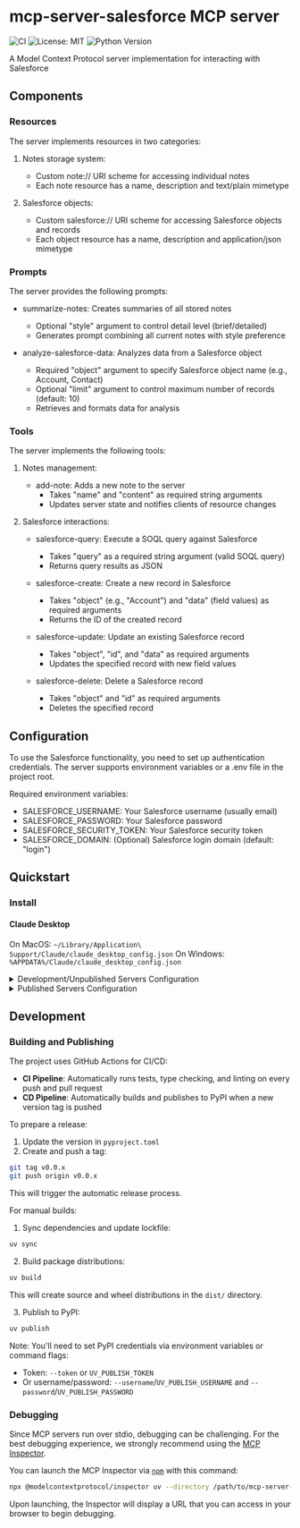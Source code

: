 # mcp-server-salesforce MCP server

![CI](https://github.com/kazuki1213/mcp-server-salesforce/actions/workflows/ci.yml/badge.svg)
![License: MIT](https://img.shields.io/badge/License-MIT-blue.svg)
![Python Version](https://img.shields.io/badge/python-3.10-blue.svg)

A Model Context Protocol server implementation for interacting with Salesforce

## Components

### Resources

The server implements resources in two categories:

1. Notes storage system:
   - Custom note:// URI scheme for accessing individual notes
   - Each note resource has a name, description and text/plain mimetype

2. Salesforce objects:
   - Custom salesforce:// URI scheme for accessing Salesforce objects and records
   - Each object resource has a name, description and application/json mimetype

### Prompts

The server provides the following prompts:

- summarize-notes: Creates summaries of all stored notes
  - Optional "style" argument to control detail level (brief/detailed)
  - Generates prompt combining all current notes with style preference

- analyze-salesforce-data: Analyzes data from a Salesforce object
  - Required "object" argument to specify Salesforce object name (e.g., Account, Contact)
  - Optional "limit" argument to control maximum number of records (default: 10)
  - Retrieves and formats data for analysis

### Tools

The server implements the following tools:

1. Notes management:
   - add-note: Adds a new note to the server
     - Takes "name" and "content" as required string arguments
     - Updates server state and notifies clients of resource changes

2. Salesforce interactions:
   - salesforce-query: Execute a SOQL query against Salesforce
     - Takes "query" as a required string argument (valid SOQL query)
     - Returns query results as JSON

   - salesforce-create: Create a new record in Salesforce
     - Takes "object" (e.g., "Account") and "data" (field values) as required arguments
     - Returns the ID of the created record

   - salesforce-update: Update an existing Salesforce record
     - Takes "object", "id", and "data" as required arguments
     - Updates the specified record with new field values

   - salesforce-delete: Delete a Salesforce record
     - Takes "object" and "id" as required arguments
     - Deletes the specified record

## Configuration

To use the Salesforce functionality, you need to set up authentication credentials. 
The server supports environment variables or a .env file in the project root.

Required environment variables:
- SALESFORCE_USERNAME: Your Salesforce username (usually email)
- SALESFORCE_PASSWORD: Your Salesforce password
- SALESFORCE_SECURITY_TOKEN: Your Salesforce security token
- SALESFORCE_DOMAIN: (Optional) Salesforce login domain (default: "login")

## Quickstart

### Install

#### Claude Desktop

On MacOS: `~/Library/Application\ Support/Claude/claude_desktop_config.json`
On Windows: `%APPDATA%/Claude/claude_desktop_config.json`

<details>
  <summary>Development/Unpublished Servers Configuration</summary>
  ```
  "mcpServers": {
    "mcp-server-salesforce": {
      "command": "uv",
      "args": [
        "--directory",
        "/path/to/mcp-server-salesforce",
        "run",
        "mcp-server-salesforce"
      ]
    }
  }
  ```
</details>

<details>
  <summary>Published Servers Configuration</summary>
  ```
  "mcpServers": {
    "mcp-server-salesforce": {
      "command": "uvx",
      "args": [
        "mcp-server-salesforce"
      ]
    }
  }
  ```
</details>

## Development

### Building and Publishing

The project uses GitHub Actions for CI/CD:

- **CI Pipeline**: Automatically runs tests, type checking, and linting on every push and pull request
- **CD Pipeline**: Automatically builds and publishes to PyPI when a new version tag is pushed

To prepare a release:

1. Update the version in `pyproject.toml`
2. Create and push a tag: 
```bash
git tag v0.0.x
git push origin v0.0.x
```

This will trigger the automatic release process.

For manual builds:

1. Sync dependencies and update lockfile:
```bash
uv sync
```

2. Build package distributions:
```bash
uv build
```

This will create source and wheel distributions in the `dist/` directory.

3. Publish to PyPI:
```bash
uv publish
```

Note: You'll need to set PyPI credentials via environment variables or command flags:
- Token: `--token` or `UV_PUBLISH_TOKEN`
- Or username/password: `--username`/`UV_PUBLISH_USERNAME` and `--password`/`UV_PUBLISH_PASSWORD`

### Debugging

Since MCP servers run over stdio, debugging can be challenging. For the best debugging
experience, we strongly recommend using the [MCP Inspector](https://github.com/modelcontextprotocol/inspector).


You can launch the MCP Inspector via [`npm`](https://docs.npmjs.com/downloading-and-installing-node-js-and-npm) with this command:

```bash
npx @modelcontextprotocol/inspector uv --directory /path/to/mcp-server-salesforce run mcp-server-salesforce
```


Upon launching, the Inspector will display a URL that you can access in your browser to begin debugging.